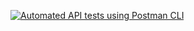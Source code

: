 [![Automated API tests using Postman CLI](https://github.com/Serg2805/API_tests/actions/workflows/blank.yml/badge.svg)](https://github.com/Serg2805/API_tests/actions/workflows/blank.yml)
